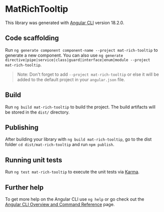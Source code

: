 # MatRichTooltip

This library was generated with [Angular CLI](https://github.com/angular/angular-cli) version 18.2.0.

## Code scaffolding

Run `ng generate component component-name --project mat-rich-tooltip` to generate a new component. You can also use `ng generate directive|pipe|service|class|guard|interface|enum|module --project mat-rich-tooltip`.
> Note: Don't forget to add `--project mat-rich-tooltip` or else it will be added to the default project in your `angular.json` file. 

## Build

Run `ng build mat-rich-tooltip` to build the project. The build artifacts will be stored in the `dist/` directory.

## Publishing

After building your library with `ng build mat-rich-tooltip`, go to the dist folder `cd dist/mat-rich-tooltip` and run `npm publish`.

## Running unit tests

Run `ng test mat-rich-tooltip` to execute the unit tests via [Karma](https://karma-runner.github.io).

## Further help

To get more help on the Angular CLI use `ng help` or go check out the [Angular CLI Overview and Command Reference](https://angular.dev/tools/cli) page.
